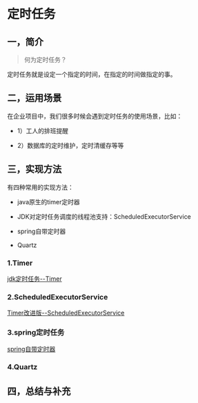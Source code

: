 # 定时任务

## 一，简介
>何为定时任务？

定时任务就是设定一个指定的时间，在指定的时间做指定的事。

## 二，运用场景

在企业项目中，我们很多时候会遇到定时任务的使用场景，比如：

* 1）工人的排班提醒

* 2）数据库的定时维护，定时清缓存等等


## 三，实现方法

有四种常用的实现方法：

* java原生的timer定时器

* JDK对定时任务调度的线程池支持：ScheduledExecutorService

* spring自带定时器

* Quartz




### 1.Timer
[jdk定时任务--Timer](https://blog.csdn.net/weixin_41922289/article/details/89865958)

### 2.ScheduledExecutorService

[Timer改进版--ScheduledExecutorService](https://blog.csdn.net/weixin_41922289/article/details/89871306)

### 3.spring定时任务

[spring自带定时器](https://blog.csdn.net/weixin_41922289/article/details/89883659)

### 4.Quartz


## 四，总结与补充